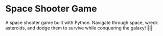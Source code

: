 # Space Shooter Game
A space shooter game built with Python. Navigate through space, wreck asteroids, and dodge them to survive while conquering the galaxy! 🚀✨
